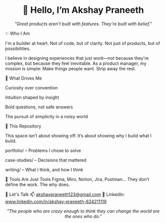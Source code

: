 <h1 align="center">👋 Hello, I’m Akshay Praneeth</h1> <p align="center"><i>"Great products aren't built with features. They're built with belief."</i></p>

✨ Who I Am

I'm a builder at heart.
Not of code, but of clarity.
Not just of products, but of possibilities.

I believe in designing experiences that just work—not because they're complex, but because they feel inevitable. As a product manager, my mission is simple:
Make things people want. Strip away the rest.

🧭 What Drives Me

Curiosity over convention

Intuition shaped by insight

Bold questions, not safe answers

The pursuit of simplicity in a noisy world

📁 This Repository

This space isn’t about showing off.
It’s about showing why I build what I build.

portfolio/ – Problems I chose to solve

case-studies/ – Decisions that mattered

writing/ – What I think, and how I think

🧰 Tools Are Just Tools
Figma, Miro, Notion, Jira, Postman…
They don’t define the work.
The why does.

🧠 Let's Talk
📫 akshaypraneeth123@gmail.com
🔗 LinkedIn: www.linkedin.com/in/akshay-praneeth-624211119

<p align="center"><i>"The people who are crazy enough to think they can change the world are the ones who do."</i></p>
